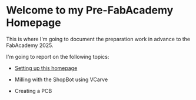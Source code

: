 # Welcome to my Pre-FabAcademy Homepage

This is where I'm going to document the preparation work in advance to the FabAcademy 2025. 

I'm going to report on the following topics: 

+ [Setting up this homepage](/homepage)

+ Milling with the ShopBot using VCarve

+ Creating a PCB
